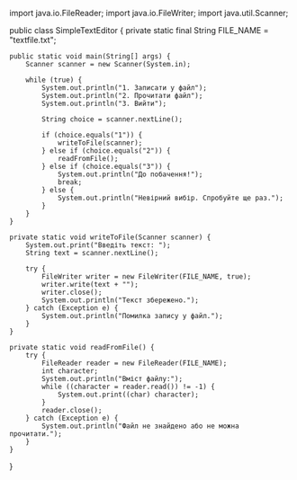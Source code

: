 import java.io.FileReader;
import java.io.FileWriter;
import java.util.Scanner;

public class SimpleTextEditor {
    private static final String FILE_NAME = "textfile.txt";

    public static void main(String[] args) {
        Scanner scanner = new Scanner(System.in);

        while (true) {
            System.out.println("1. Записати у файл");
            System.out.println("2. Прочитати файл");
            System.out.println("3. Вийти");

            String choice = scanner.nextLine();

            if (choice.equals("1")) {
                writeToFile(scanner);
            } else if (choice.equals("2")) {
                readFromFile();
            } else if (choice.equals("3")) {
                System.out.println("До побачення!");
                break;
            } else {
                System.out.println("Невірний вибір. Спробуйте ще раз.");
            }
        }
    }

    private static void writeToFile(Scanner scanner) {
        System.out.print("Введіть текст: ");
        String text = scanner.nextLine();

        try {
            FileWriter writer = new FileWriter(FILE_NAME, true);
            writer.write(text + "");
            writer.close();
            System.out.println("Текст збережено.");
        } catch (Exception e) {
            System.out.println("Помилка запису у файл.");
        }
    }

    private static void readFromFile() {
        try {
            FileReader reader = new FileReader(FILE_NAME);
            int character;
            System.out.println("Вміст файлу:");
            while ((character = reader.read()) != -1) {
                System.out.print((char) character);
            }
            reader.close();
        } catch (Exception e) {
            System.out.println("Файл не знайдено або не можна прочитати.");
        }
    }
}
